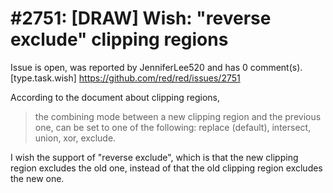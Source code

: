 
#2751: [DRAW] Wish: "reverse exclude" clipping regions
================================================================================
Issue is open, was reported by JenniferLee520 and has 0 comment(s).
[type.task.wish]
<https://github.com/red/red/issues/2751>

According to the document about clipping regions,
> the combining mode between a new clipping region and the previous one, can be set to one of the following: replace (default), intersect, union, xor, exclude.

I wish the support of "reverse exclude", which is that the new clipping region excludes the old one, instead of that the old clipping region excludes the new one.


